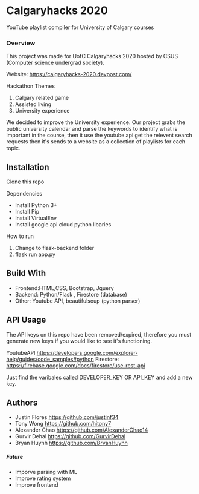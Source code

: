 # Calgaryhacks 2020 
YouTube playlist compiler for University of Calgary courses 

### Overview
This project was made for UofC Calgaryhacks 2020 hosted by CSUS (Computer science undergrad society).

Website: https://calgaryhacks-2020.devpost.com/

Hackathon Themes
1. Calgary related game
2. Assisted living 
3. University experience

We decided to improve the University experience. Our project grabs the public university calendar and parse the keywords to identify what is important in the course, then it use the youtube api get the relevent search requests then it's sends to a website as a collection of playlists for each topic.

## Installation 

Clone this repo 

Dependencies
- Install Python 3+ 
- Install Pip
- Install VirtualEnv
- Install google api cloud python libaries 

How to run
1) Change to flask-backend folder
2) flask run app.py 

## Build With 

- Frontend:HTML,CSS, Bootstrap, Jquery 
- Backend: Python/Flask , Firestore (database)
- Other: Youtube API, beautifulsoup (python parser)
 
## API Usage

The API keys on this repo have been removed/expired, therefore you must generate new keys if you would like to see it's functioning.

YoutubeAPI https://developers.google.com/explorer-help/guides/code_samples#python
Firestore: https://firebase.google.com/docs/firestore/use-rest-api

Just find the varibales called DEVELOPER_KEY OR API_KEY and add a new key.


## Authors

- Justin Flores https://github.com/justinf34
- Tony Wong  https://github.com/hitony7
- Alexander Chao https://github.com/AlexanderChao14
- Gurvir Dehal https://github.com/GurvirDehal
- Bryan Huynh https://github.com/BryanHuynh

##### Future
- Imporve parsing with ML
- Improve rating system
- Improve frontend




